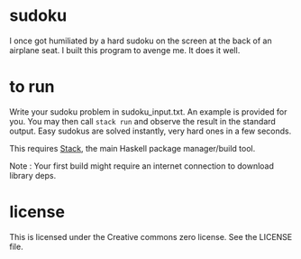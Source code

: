 # sudoku
I once got humiliated by a hard sudoku on the screen at the back of an airplane 
seat. I built this program to avenge me. It does it well.

# to run
Write your sudoku problem in sudoku_input.txt. An example is provided for you.
You may then call ``stack run`` and observe the result in the standard output.
Easy sudokus are solved instantly, very hard ones in a few seconds.

This requires [Stack](https://docs.haskellstack.org/en/stable/), the main 
Haskell package manager/build tool.

Note : Your first build might require an internet connection to 
download library deps.

# license
This is licensed under the Creative commons zero license. See the LICENSE file.